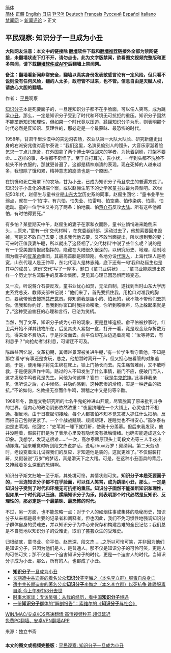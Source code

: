  <!-- 面包屑导航 --> <div class="breadcrumb"><!-- GTranslate: https://gtranslate.io/ -->  <div class="switcher notranslate">  <div class="selected">  <a href="#" onclick="return false;"> 简体</a>  </div>  <div class="option">  <a href="https://www.bannedbook.org" onclick="doGTranslate('zh-CN|zh-CN');jQuery('div.switcher div.selected a').html(jQuery(this).html());return false;" title="简体中文" class="nturl selected"> 简体</a>  <a href="https://www.bannedbook.org/zh-tw/" onclick="doGTranslate('zh-CN|zh-TW');jQuery('div.switcher div.selected a').html(jQuery(this).html());return false;" title="繁體中文" class="nturl"> 正體</a>  <a href="https://www.bannedbook.org/en/" onclick="doGTranslate('zh-CN|en');jQuery('div.switcher div.selected a').html(jQuery(this).html());return false;" title="English" class="nturl"> English</a>  <a href="https://www.bannedbook.org/ja/" onclick="doGTranslate('zh-CN|ja');jQuery('div.switcher div.selected a').html(jQuery(this).html());return false;" title="日本語" class="nturl"> 日語</a>  <a href="https://www.bannedbook.org/ko/" onclick="doGTranslate('zh-CN|ko');jQuery('div.switcher div.selected a').html(jQuery(this).html());return false;" title="한국어" class="nturl"> 한국어</a>  <a href="https://www.bannedbook.org/de/" onclick="doGTranslate('zh-CN|de');jQuery('div.switcher div.selected a').html(jQuery(this).html());return false;" title="Deutsch" class="nturl"> Deutsch</a>  <a href="https://www.bannedbook.org/fr/" onclick="doGTranslate('zh-CN|fr');jQuery('div.switcher div.selected a').html(jQuery(this).html());return false;" title="Français" class="nturl"> Français</a>  <a href="https://www.bannedbook.org/ru/" onclick="doGTranslate('zh-CN|ru');jQuery('div.switcher div.selected a').html(jQuery(this).html());return false;" title="Русский" class="nturl"> Русский</a>  <a href="https://www.bannedbook.org/es/" onclick="doGTranslate('zh-CN|es');jQuery('div.switcher div.selected a').html(jQuery(this).html());return false;" title="Español" class="nturl"> Español</a>  <a href="https://www.bannedbook.org/it/" onclick="doGTranslate('zh-CN|it');jQuery('div.switcher div.selected a').html(jQuery(this).html());return false;" title="Italiano" class="nturl"> Italiano</a>  </div>  </div>      <div class='breadcrumb-sub'><!-- Breadcrumb NavXT 6.3.0 --> <a href="https://www.bannedbook.org/" class="home">禁闻网</a> &gt; <a href="https://www.bannedbook.org/bnews/comments/" class="category">新闻评论</a> &gt; 正文</div></div><h2>平民观察: 知识分子一旦成为小丑</h2> <p class="notice"><b>大陆网友注意：本文中的链接除 <a href="https://github.com/bannedbook/fanqiang" >翻墙</a>软件下载和<a href="https://github.com/killgcd/justmysocks/blob/master/README.md">翻墙推荐</a>链接外全部为禁网链接，未翻墙状态下打不开，请勿点击。此为文字版禁闻，欲看图文视频完整版和更多禁闻，请下载<a href="https://github.com/bannedbook/fanqiang">翻墙软件或APP</a>后翻墙上禁闻网。</p><p>备注：翻墙看新闻非常安全，翻墙以真实身份发表敏感言论有一定风险，但只看不说则没有任何风险，翻的人太多，政府管不过来，也不管。信息自由是天赋人权，请放心大胆的翻墙。</b></p>  <div class="entry"> <p>作者： <a href="https://www.bannedbook.org/bnews/tag/%E5%B9%B3%E6%B0%91/" class="st_tag internal_tag" rel="tag" title="标签 平民 下的日志">平民</a>观察</p> <p id="summary"><a href="https://www.bannedbook.org/bnews/tag/%e7%9f%a5%e8%af%86%e5%88%86%e5%ad%90/" class="st_tag internal_tag" rel="tag" title="标签 知识分子 下的日志">知识分子</a>本是死要面子的，一旦连知识分子都不在乎脸面，可以任人笑骂，成为跳梁<a href="https://www.bannedbook.org/bnews/tag/%E5%B0%8F%E4%B8%91/" class="st_tag internal_tag" rel="tag" title="标签 小丑 下的日志">小丑</a>，那么，一定是知识分子受到了时代和环境无可抗拒的重压。知识分子固然不能垄断知识和理性，但如果一个时代竟以压迫、蹂躏知识分子为乐，则表明那个时代必然是反知识、反理性的，那必定是一个最蒙昧、最恐怖的时代。</p> <p id="conimg">1958年，甘肃千里沙漠中的夹边沟农场，农业队第一大队大队长、研究新疆史出身的右派安兆俊对高尔泰说：&#8221;我们这里，名演员偷别人的馒头，大音乐家涎着脸乞求一丁点儿施舍，在外国拿了两个博士学位回来的学者，为抢着刮桶，打架不要命……这样的事，多得都不奇怪了。至于自打耳光，告小状，一年到头都不洗脸不梳头不补衣服的，那就更普遍了。这都是精神崩溃的表现。现在死掉的人越来越多，我想除了饿和累，精神意志的崩溃也是一个原因。&#8221;</p>  <p>在饥馑和死亡笼罩下的农场，甘为小丑，已成为知识分子苟且求生的普遍方式了。知识分子小丑化的极端个案，或以赵俪生笔下的史学家<a href="https://www.bannedbook.org/bnews/tag/%E7%AB%A5%E4%B9%A6/" class="st_tag internal_tag" rel="tag" title="标签 童书 下的日志">童书</a>业最为典型吧。20世纪50年代，赵俪生与童书业是<a href="https://www.bannedbook.org/bnews/tag/%E5%B1%B1%E4%B8%9C%E5%A4%A7%E5%AD%A6/" class="st_tag internal_tag" rel="tag" title="标签 山东大学 下的日志">山东大学</a>历史系的同事，赵俪生回忆：&#8221;童书业平生弱点，就在一个&#8217;怕&#8217;字。有六怕，怕失业、怕雷电、怕空袭、怕传染病、怕癌、怕运动。童的一位学生又补充了两条：怕地震、怕<a href="https://www.bannedbook.org/bnews/tag/%e8%92%8b%e4%bb%8b%e7%9f%b3/" class="st_tag internal_tag" rel="tag" title="标签 蒋介石 下的日志">蒋介石</a>反攻<span class='wp_keywordlink_affiliate'><a href="https://www.bannedbook.org/" title="大陆" target="_blank">大陆</a></span>。所有这些他都怕，有时怕得要死。&#8221;</p> <p>有多怕？某星期天中午，赵俪生的妻子在家和衣而卧，童书业悄悄进来跪倒床头……原来，&#8221;童有一份&#8217;交代材料&#8217;，在党委组织部，运动过去了，他想索要回来毁掉，可是又不敢自己去要；想求我代他去要，又不敢当面提出，所以想到我的妻；可来时正值我妻午睡，所以就出了这怪相了。&#8217;交代材料&#8217;中说了些什么呢？说的是有一个受美国情报局指挥的，隐藏在大陆很久很深的，以研究历史、地理，绘制地图为幌子的<a href="https://www.bannedbook.org/bnews/tag/%E5%8F%8D%E9%9D%A9%E5%91%BD/" class="st_tag internal_tag" rel="tag" title="标签 反革命 下的日志">反革命</a>集团，其最高首脑是顾颉刚。各地分设<a href="https://www.bannedbook.org/bnews/tag/%E4%BB%A3%E7%90%86%E4%BA%BA/" class="st_tag internal_tag" rel="tag" title="标签 代理人 下的日志">代理人</a>，上海代理人是杨宽，山东代理人是王仲荦，东北代理人是林志纯，底下还有一句&#8217;我和赵俪生也是其中的成员&#8217;。这份&#8217;交代&#8217;写了一厚本，题曰《童书业供状》……&#8221;童书业能臆想出这样一个历史学名流联手的反革命集团，足见其心理已因恐惧而趋变态。</p> <p>又一次，听说蒋介石要反攻，童书业忧心如焚，无法自制，遂找到当时山东大学历史系党总支、教师支部书记说：&#8221;他们来了，首先要抓住我，用枪口对准我的胸口，要我带他去搜捕<a href="https://www.bannedbook.org/bnews/tag/%e5%85%b1%e4%ba%a7%e5%85%9a/" class="st_tag internal_tag" rel="tag" title="标签 共产党 下的日志">共产党</a>员。你知道我是胆小的、怕死的，我不能不带他们去抓你。但我和你约好，当我到你窗口时我拼命咳嗽，你听到咳嗽声，马上躲起来就是了。&#8221;这种受迫害狂的心理和言行，已沦为笑柄。</p>  <p>当然，到了文革，知识分子成为小丑的现象，更是登峰造极。俞平伯被抄家时，红卫兵开始不详其钱物所在，后见其夫人紧抱一盒，打开一看，竟是现金及存折数万元，得来全不费功夫，于是抄没而去。俞平伯却在后边追着高喊：&#8221;汝等持去，有利息乎？&#8221;向抢劫者讨利息，可谓迂不可及。</p> <p>陈四益回忆说，文革初期，其师赵景深被关进牛棚，&#8221;有一位学生看守着他。不知是那位&#8217;看守&#8217;有事还是贪玩，总之，他想暂时离开一下，但又担心被看管的对象逃跑，于是，便用绳子将先生绑在床上，锁上门扬长而去。先生痛苦难耐，又不敢呼救，于是便哀声作牛鸣。路过的人不知发生了什么事情，敲门不应，便破门而入，这才发现牛鸣者竟是先生。问他为何这样？答曰：&#8217;我是<span class='wp_keywordlink'><a href="https://www.bannedbook.org/forum2/topic741.html" title="牛鬼蛇神录" target="_blank">牛鬼蛇神</a></span>。&#8217;此事非我亲见，但听说之后，心中惨然，并隐约感到，这种悲惨的滑稽，实是一种迂曲的抵抗。&#8221;不论如何，名教授无奈而作牛鸣，滑稽之中又是何等辛酸。</p> <p>1968年冬，敦煌文物研究所的七名牛鬼蛇神进山开荒，尽管脱离了原来批判斗争的世界，但内心的政治阴影依然浓重：&#8221;夜里挤睡在一个大铺上，心灵也并不相通。相反地，由于日夜密切接触，每个人都害怕不知不觉又被人抓住什么把柄，反而把自己包得更紧了。一个个战战兢兢、规规矩矩，连睡觉也不得安心。&#8221;高尔泰右边是史苇湘，他回忆：&#8221;史苇湘一睡下就打鼾，使我十分羡慕。但后来我发现，他并没睡着，假装打鼾是为了表示心里没有隐忧没有抵触情绪。也确实能造成这么个印象。我想学，发现这很难……&#8221;一次，高尔泰跟原顶头上司段文杰等三人半夜出动卸煤，&#8221;回来睡觉时听到段文杰说梦话，说毛zhuxi万岁！颇纳闷。第二天劳动时，老段变着法儿试探我们的反应，才知道他是装的。这就更难了。&#8221;不仅假装打鼾，又假装说&#8221;万岁&#8221;的梦话，真是滑天下之大稽。可是，在这种小丑面具的背后，又掩藏着多么深重的恐惧啊。</p>  <p>知识分子斯文扫地一至于斯，其处境可怜，其情状则可笑。<strong>知识分子本是死要面子的，一旦连知识分子都不在乎脸面，可以任人笑骂，成为跳梁小丑，那么，一定是知识分子受到了时代和环境无可抗拒的重压。知识分子固然不能垄断知识和理性，但如果一个时代竟以压迫、蹂躏知识分子为乐，则表明那个时代必然是反知识、反理性的，那必定是一个最蒙昧、最恐怖的时代。</strong></p> <p>不过，另一方面，也不能忽略一点：对于个人的如烟往事或集体的隐秘历史，知识分子从来都是最主要的记录者和阐释者，但也因此，我们不免习惯性地强调知识分子群体自身的受难史，并以知识分子为中心来保存和构建苦难的全民记忆；我们总是不自觉地以知识分子的受难史，取消了芸芸众生的受难史。</p> <p>归根结底，童书业、俞平伯、赵景深、段文杰……之所以可怜可笑，并非因为他们是知识分子，只因为他们是人，是普通人。那不仅是知识分子的可怜可笑，更是人的可怜可笑；那不仅是一个迫害知识分子的时代，更是一个迫害人的时代。当知识分子成为小丑，那么，所有的人，也都成了小丑。</p>  <ul class='op-related-articles' title='相关阅读'> <li><a href='https://www.bannedbook.org/bnews/baitai/20210724/1593177.html' target='_blank'><b>知识分子</b>一旦成为小丑</a></li> <li><a href='https://www.bannedbook.org/bnews/cbnews/20210723/1592784.html' target='_blank'>长期遭中共迫害的着名公众<b>知识分子</b>李悔之（本名李立群）服毒自杀身亡</a></li> <li><a href='https://www.bannedbook.org/bnews/weiquan/20210723/1592603.html' target='_blank'>遭中共长期迫害的著名公众<b>知识分子</b>李悔之&#65288;本名李立群&#65289;以死抗争 昨晚服毒自杀 今上午8时53分去世</a></li> <li><a href='https://www.bannedbook.org/bnews/comments/20210713/1586395.html' target='_blank'>时事大家谈：专访吴强：从我的经历，看中国<b>知识分子</b>境遇</a></li> <li><a href='https://www.bannedbook.org/bnews/baitai/20210619/1569930.html' target='_blank'>一份<b>知识分子</b>群体的“解剖报告”：索维尔的《<b>知识分子</b>与社会》</a></li> </ul> <p class="texttj"> <a href="https://github.com/bannedbook/fanqiang/wiki/V2ray%E6%9C%BA%E5%9C%BA" target="_blank">WIN/MAC/安卓/iOS高速翻墙:高清视频秒开,超低延迟</a><br/> <a href="https://github.com/bannedbook/fanqiang/wiki/%E7%A6%81%E9%97%BB%E7%BD%91%E5%AE%89%E5%8D%93%E7%BF%BB%E5%A2%99%E6%96%B0%E9%97%BBAPP" target="_blank">免费PC翻墙、安卓VPN翻墙APP</a></p><p> 来源：独立书斋 </p><a name='sharetosocial'></a>  <div style="margin-bottom:5px;padding-bottom:5px;clear:both"> <div id="archive-pix-1" class="banner-ads"> <!-- AuctionX Display platform tag START --> <div id="26318x728x90x621x_ADSLOT2" clicktrack="%%CLICK_URL_ESC%%"></div> <!-- AuctionX Display platform tag END --> </div> <div id="archive-pix-2" class="banner-ads"> <!-- AuctionX Display platform tag START --> <div id="26315x300x250x621x_ADSLOT2" clicktrack="%%CLICK_URL_ESC%%"></div> <!-- AuctionX Display platform tag END --> </div> </div>  <div id="archive-pix-1" class="banner-ads"> <!-- AuctionX Display platform tag START --> <div id="26318x728x90x621x_ADSLOT3" clicktrack="%%CLICK_URL_ESC%%"></div> <!-- AuctionX Display platform tag END --> </div> <div><b>本文的图文或视频完整版</b>：<a href='https://www.bannedbook.org/bnews/comments/20210725/1593762.html'>平民观察: 知识分子一旦成为小丑</a></div>  </div><!--END ENTRY--> 